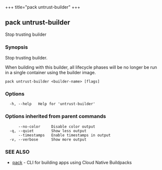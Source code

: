 +++
title="pack untrust-builder"
+++
## pack untrust-builder

Stop trusting builder

### Synopsis

Stop trusting builder.

When building with this builder, all lifecycle phases will be no longer be run in a single container using the builder image.

```
pack untrust-builder <builder-name> [flags]
```

### Options

```
  -h, --help   Help for 'untrust-builder'
```

### Options inherited from parent commands

```
      --no-color     Disable color output
  -q, --quiet        Show less output
      --timestamps   Enable timestamps in output
  -v, --verbose      Show more output
```

### SEE ALSO

* [pack](/docs/reference/pack/pack/)	 - CLI for building apps using Cloud Native Buildpacks

